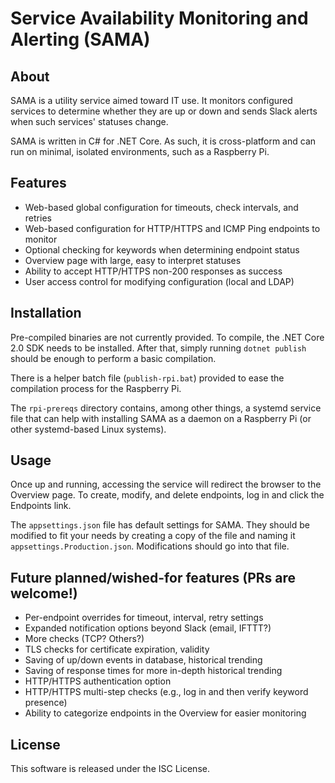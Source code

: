 # Service Availability Monitoring and Alerting (SAMA)

## About

SAMA is a utility service aimed toward IT use. It monitors configured services to determine whether they are up or down and sends Slack alerts when such services' statuses change.

SAMA is written in C# for .NET Core. As such, it is cross-platform and can run on minimal, isolated environments, such as a Raspberry Pi.

## Features

- Web-based global configuration for timeouts, check intervals, and retries
- Web-based configuration for HTTP/HTTPS and ICMP Ping endpoints to monitor
- Optional checking for keywords when determining endpoint status
- Overview page with large, easy to interpret statuses
- Ability to accept HTTP/HTTPS non-200 responses as success
- User access control for modifying configuration (local and LDAP)

## Installation

Pre-compiled binaries are not currently provided. To compile, the .NET Core 2.0 SDK needs to be installed. After that, simply running `dotnet publish` should be enough to perform a basic compilation.

There is a helper batch file (`publish-rpi.bat`) provided to ease the compilation process for the Raspberry Pi.

The `rpi-prereqs` directory contains, among other things, a systemd service file that can help with installing SAMA as a daemon on a Raspberry Pi (or other systemd-based Linux systems).

## Usage

Once up and running, accessing the service will redirect the browser to the Overview page. To create, modify, and delete endpoints, log in and click the Endpoints link.

The `appsettings.json` file has default settings for SAMA. They should be modified to fit your needs by creating a copy of the file and naming it `appsettings.Production.json`. Modifications should go into that file.

## Future planned/wished-for features (PRs are welcome!)

- Per-endpoint overrides for timeout, interval, retry settings
- Expanded notification options beyond Slack (email, IFTTT?)
- More checks (TCP? Others?)
- TLS checks for certificate expiration, validity
- Saving of up/down events in database, historical trending
- Saving of response times for more in-depth historical trending
- HTTP/HTTPS authentication option
- HTTP/HTTPS multi-step checks (e.g., log in and then verify keyword presence)
- Ability to categorize endpoints in the Overview for easier monitoring

## License

This software is released under the ISC License.

